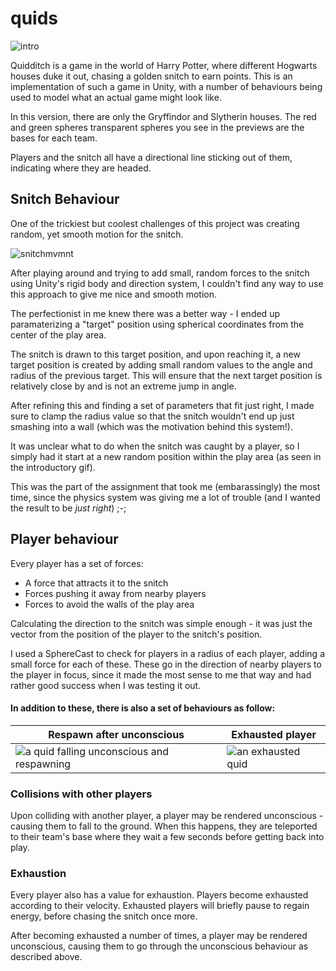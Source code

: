 # quids

![intro](https://media.giphy.com/media/E807dDxYuoZ6QCxg3C/giphy.gif)

Quidditch is a game in the world of Harry Potter, where different Hogwarts houses duke it out, chasing a golden snitch to earn points. This is an implementation of such a game in Unity, with a number of behaviours being used to model what an actual game might look like. 

In this version, there are only the Gryffindor and Slytherin houses. The red and green spheres transparent spheres you see in the previews are the bases for each team.  

Players and the snitch all have a directional line sticking out of them, indicating where they are headed. 

## Snitch Behaviour

One of the trickiest but coolest challenges of this project was creating random, yet smooth motion for the snitch. 


![snitchmvmnt](https://media.giphy.com/media/Sh5ZyrcP4BI5jpXVAc/giphy.gif)

After playing around and trying to add small, random forces to the snitch using Unity's rigid body and direction system, I couldn't find any way to use this approach to give me nice and smooth motion. 

The perfectionist in me knew there was a better way - I ended up paramaterizing a "target" position using spherical coordinates from the center of the play area. 

The snitch is drawn to this target position, and upon reaching it, a new target position is created by adding small random values to the angle and radius of the previous target. This will ensure that the next target position is relatively close by and is not an extreme jump in angle. 

After refining this and finding a set of parameters that fit just right, I made sure to clamp the radius value so that the snitch wouldn't end up just smashing into a wall (which was the motivation behind this system!).

It was unclear what to do when the snitch was caught by a player, so I simply had it start at a new random position within the play area (as seen in the introductory gif).

This was the part of the assignment that took me (embarassingly) the most time, since the physics system was giving me a lot of trouble (and I wanted the result to be *just right*) ;-; 

## Player behaviour

Every player has a set of forces:

- A force that attracts it to the snitch
- Forces pushing it away from nearby players
- Forces to avoid the walls of the play area

Calculating the direction to the snitch was simple enough - it was just the vector from the position of the player to the snitch's position. 

I used a SphereCast to check for players in a radius of each player, adding a small force for each of these. These go in the direction of nearby players to the player in focus, since it made the most sense to me that way and had rather good success when I was testing it out. 

#### In addition to these, there is also a set of behaviours as follow:

| Respawn after unconscious | Exhausted player |
| ---------------- | ---------------- |
| ![a quid falling unconscious and respawning](https://media.giphy.com/media/VIDgtd0BNHrYVPe1OI/giphy.gif) | ![an exhausted quid](https://media.giphy.com/media/WdQL8Fi38zMa1Nu9zR/giphy.gif) |


### Collisions with other players

Upon colliding with another player, a player may be rendered unconscious - causing them to fall to the ground. When this happens, they are teleported to their team's base where they wait a few seconds before getting back into play. 

### Exhaustion

Every player also has a value for exhaustion. Players become exhausted according to their velocity. Exhausted players will briefly pause to regain energy, before chasing the snitch once more. 

After becoming exhausted a number of times, a player may be rendered unconscious, causing them to go through the unconscious behaviour as described above.


